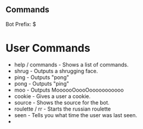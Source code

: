 ## Commands

Bot Prefix: $

# User Commands

* help / commands - Shows a list of commands.
* shrug - Outputs a shrugging face.
* ping - Outputs "pong"
* pong - Outputs "ping"
* moo - Outputs MoooooOoooOooooooooooo
* cookie <user> - Gives a user a cookie.
* source - Shows the source for the bot.  
* roulette / rr - Starts the russian roulette
* seen <user> - Tells you what time the user was last seen.
* 
